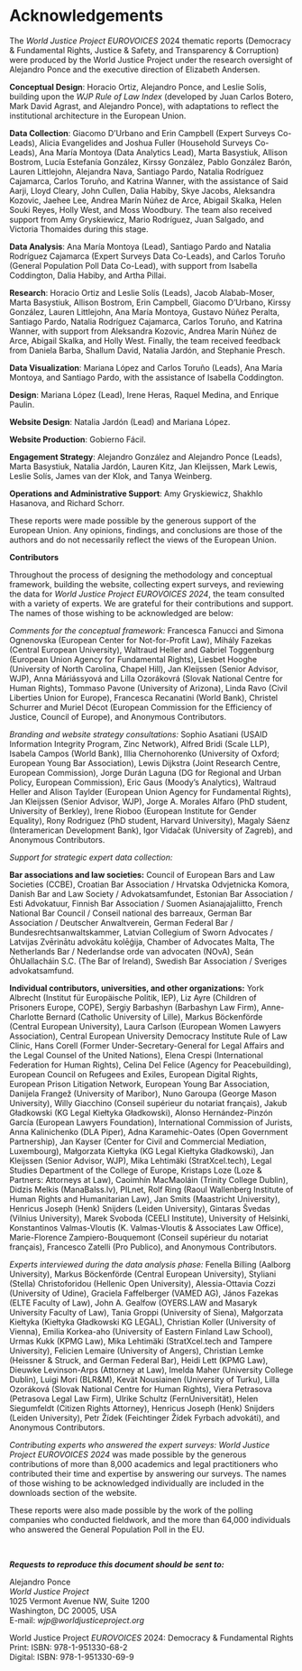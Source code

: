 # Acknowledgements

The *World Justice Project EUROVOICES* 2024 thematic reports (Democracy & Fundamental Rights, Justice & Safety, and Transparency & Corruption) were produced by the World Justice Project under the research oversight of Alejandro Ponce and the executive direction of Elizabeth Andersen.

**Conceptual Design**:  Horacio Ortiz, Alejandro Ponce, and Leslie Solís, building upon the *WJP Rule of Law Index* (developed by Juan Carlos Botero, Mark David Agrast, and Alejandro Ponce), with adaptations to reflect the institutional architecture in the European Union.

**Data Collection**: Giacomo D’Urbano and Erin Campbell (Expert Surveys Co-Leads), Alicia Evangelides and Joshua Fuller (Household Surveys Co-Leads), Ana María Montoya (Data Analytics Lead), Marta Basystiuk, Allison Bostrom, Lucía Estefanía González, Kirssy González, Pablo González Barón, Lauren Littlejohn, Alejandra Nava, Santiago Pardo, Natalia Rodríguez Cajamarca, Carlos Toruño, and Katrina Wanner, with the assistance of Said Aarji, Lloyd Cleary, John Cullen, Dalia Habiby, Skye Jacobs, Aleksandra Kozovic, Jaehee Lee, Andrea Marín Núñez de Arce, Abigail Skalka, Helen Souki Reyes, Holly West, and Moss Woodbury. The team also received support from Amy Gryskiewicz, Mario Rodríguez, Juan Salgado, and Victoria Thomaides during this stage.

**Data Analysis**: Ana María Montoya (Lead), Santiago Pardo and Natalia Rodríguez Cajamarca (Expert Surveys Data Co-Leads), and Carlos Toruño (General Population Poll Data Co-Lead), with support from Isabella Coddington, Dalia Habiby, and Artha Pillai.
 
**Research**: Horacio Ortiz and Leslie Solís (Leads), Jacob Alabab-Moser, Marta Basystiuk, Allison Bostrom, Erin Campbell, Giacomo D’Urbano, Kirssy González, Lauren Littlejohn, Ana María Montoya, Gustavo Núñez Peralta, Santiago Pardo, Natalia Rodríguez Cajamarca, Carlos Toruño, and Katrina Wanner, with support from Aleksandra Kozovic, Andrea Marín Núñez de Arce, Abigail Skalka, and Holly West. Finally, the team received feedback from Daniela Barba, Shallum David, Natalia Jardón, and Stephanie Presch.

**Data Visualization**: Mariana López and Carlos Toruño (Leads), Ana María Montoya, and Santiago Pardo, with the assistance of Isabella Coddington.

**Design**: Mariana López (Lead), Irene Heras, Raquel Medina, and Enrique Paulin.

**Website Design**: Natalia Jardón (Lead) and Mariana López.

**Website Production**: Gobierno Fácil.

**Engagement Strategy**: Alejandro González and Alejandro Ponce (Leads), Marta Basystiuk, Natalia Jardón, Lauren Kitz, Jan Kleijssen, Mark Lewis, Leslie Solís, James van der Klok, and Tanya Weinberg.

**Operations and Administrative Support**: Amy Gryskiewicz, Shakhlo Hasanova, and Richard Schorr.

These reports were made possible by the generous support of the European Union. Any opinions, findings, and conclusions are those of the authors and do not necessarily reflect the views of the European Union.

**Contributors**

Throughout the process of designing the methodology and conceptual framework, building the website, collecting expert surveys, and reviewing the data for _World Justice Project EUROVOICES 2024_, the team consulted with a variety of experts. We are grateful for their contributions and support. The names of those wishing to be acknowledged are below:

*Comments for the conceptual framework:* 
Francesca Fanucci and Simona Ognenovska (European Center for Not-for-Profit Law), Mihály Fazekas (Central European University), Waltraud Heller and Gabriel Toggenburg (European Union Agency for Fundamental Rights), Liesbet Hooghe (University of North Carolina, Chapel Hill), Jan Kleijssen (Senior Advisor, WJP), Anna Máriássyová and Lilla Ozorákovrá (Slovak National Centre for Human Rights), Tommaso Pavone (University of Arizona), Linda Ravo (Civil Liberties Union for Europe), Francesca Recanatini (World Bank), Christel Schurrer and Muriel Décot (European Commission for the Efficiency of Justice, Council of Europe), and Anonymous Contributors.

*Branding and website strategy consultations:*
Sophio Asatiani (USAID Information Integrity Program, Zinc Network), Alfred Bridi (Scale LLP), Isabela Campos (World Bank), Illia Chernohorenko (University of Oxford; European Young Bar Association), Lewis Dijkstra (Joint Research Centre, European Commission), Jorge Durán Laguna (DG for Regional and Urban Policy, European Commission), Eric Gaus (Moody’s Analytics), Waltraud Heller and Alison Taylder (European Union Agency for Fundamental Rights), Jan Kleijssen (Senior Advisor, WJP), Jorge A. Morales Alfaro (PhD student, University of Berkley), Irene Rioboo (European Institute for Gender Equality), Rony Rodriguez (PhD student, Harvard University), Magaly Sáenz (Interamerican Development Bank), Igor Vidačak (University of Zagreb), and Anonymous Contributors.

*Support for strategic expert data collection:*

**Bar associations and law societies:** Council of European Bars and Law Societies (CCBE), Croatian Bar Association / Hrvatska Odvjetnicka Komora, Danish Bar and Law Society / Advokatsamfundet, Estonian Bar Association / Esti Advokatuur, Finnish Bar Association / Suomen Asianajajaliitto, French National Bar Council / Conseil national des barreaux, German Bar Association / Deutscher Anwaltverein, German Federal Bar / Bundesrechtsanwaltskammer, Latvian Collegium of Sworn Advocates / Latvijas Zvērinātu advokātu kolēģija, Chamber of Advocates Malta, The Netherlands Bar / Nederlandse orde van advocaten (NOvA), Seán ÓhUallacháin S.C. (The Bar of Ireland), Swedish Bar Association / Sveriges advokatsamfund.

**Individual contributors, universities, and other organizations:** York Albrecht (Institut für Europäische Politik, IEP), Liz Ayre (Children of Prisoners Europe, COPE), Sergiy Barbashyn (Barbashyn Law Firm), Anne-Charlotte Bernard (Catholic University of Lille), Markus Böckenförde (Central European University), Laura Carlson (European Women Lawyers Association), Central European University Democracy Institute Rule of Law Clinic, Hans Corell (Former Under-Secretary-General for Legal Affairs and the Legal Counsel of the United Nations), Elena Crespi (International Federation for Human Rights), Celina Del Felice (Agency for Peacebuilding), European Council on Refugees and Exiles, European Digital Rights, European Prison Litigation Network, European Young Bar Association, Danijela Frangež (University of Maribor), Nuno Garoupa (George Mason University), Willy Giacchino (Conseil supérieur du notariat français), Jakub Gładkowski (KG Legal Kiełtyka Gładkowski), Alonso Hernández-Pinzón García (European Lawyers Foundation), International Commission of Jurists, Anna Kalinichenko (DLA Piper), Adna Karamehic-Oates (Open Government Partnership), Jan Kayser (Center for Civil and Commercial Mediation, Luxembourg), Małgorzata Kiełtyka (KG Legal Kiełtyka Gładkowski), Jan Kleijssen (Senior Advisor, WJP), Mika Lehtimäki (StratXcel.tech), Legal Studies Department of the College of Europe, Kristaps Loze (Loze & Partners: Attorneys at Law), Caoimhín MacMaoláin (Trinity College Dublin), Didzis Melkis (ManaBalss.lv), PILnet, Rolf Ring (Raoul Wallenberg Institute of Human Rights and Humanitarian Law), Jan Smits (Maastricht University), Henricus Joseph (Henk) Snijders (Leiden University), Gintaras Švedas (Vilnius University), Marek Svoboda (CEELI Institute), University of Helsinki, Konstantinos Valmas-Vloutis (K. Valmas-Vloutis & Associates Law Office), Marie-Florence Zampiero-Bouquemont (Conseil supérieur du notariat français), Francesco Zatelli (Pro Publico), and Anonymous Contributors.

*Experts interviewed during the data analysis phase:*
Fenella Billing (Aalborg University), Markus Böckenförde (Central European University), Styliani (Stella) Christoforidou (Hellenic Open University), Alessia-Ottavia Cozzi (University of Udine), Graciela Faffelberger (VAMED AG), János Fazekas (ELTE Faculty of Law), John A. Gealfow (OYERS.LAW and Masaryk University Faculty of Law), Tania Groppi (University of Siena), Małgorzata Kiełtyka (Kiełtyka Gładkowski KG LEGAL), Christian Koller (University of Vienna), Emilia Korkea-aho (University of Eastern Finland Law School), Urmas Kukk (KPMG Law), Mika Lehtimäki (StratXcel.tech and Tampere University), Felicien Lemaire (University of Angers), Christian Lemke (Heissner & Struck, and German Federal Bar), Heidi Lett (KPMG Law), Dieuwke Levinson-Arps (Attorney at Law), Imelda Maher (University College Dublin), Luigi Mori (BLR&M), Kevät Nousiainen (University of Turku), Lilla Ozoráková (Slovak National Centre for Human Rights), Viera Petrasova (Petrasova Legal Law Firm), Ulrike Schultz (FernUniversität), Helen Siegumfeldt (Citizen Rights Attorney), Henricus Joseph (Henk) Snijders (Leiden University), Petr Žídek (Feichtinger Žídek Fyrbach advokáti), and Anonymous Contributors.

*Contributing experts who answered the expert surveys:*
_World Justice Project EUROVOICES 2024_ was made possible by the generous contributions of more than 8,000 academics and legal practitioners who contributed their time and expertise by answering our surveys. The names of those wishing to be acknowledged individually are included in the downloads section of the website. 

These reports were also made possible by the work of the polling companies who conducted fieldwork, and the more than 64,000 individuals who answered the General Population Poll in the EU.

<br>

<div class="no_print">
    <p>
        <strong><em>Requests to reproduce this document should be sent to:</strong></em>
    </p>
    <p>
        Alejandro Ponce<br>
        <em>World Justice Project</em><br>
        1025 Vermont Avenue NW, Suite 1200<br>
        Washington, DC 20005, USA<br>
        E-mail: <em>wjp@worldjusticeproject.org</em>
    </p>
    <p>
        World Justice Project <em>EUROVOICES</em> 2024: Democracy & Fundamental Rights<br>
        Print: ISBN: 978-1-951330-68-2<br>
        Digital: ISBN: 978-1-951330-69-9
    </p>
</div>